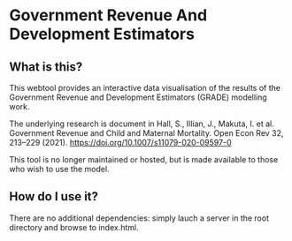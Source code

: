 # Government Revenue And Development Estimators
## What is this?
This webtool provides an interactive data visualisation of the results of the Government Revenue and Development Estimators (GRADE) modelling work.

The underlying research is document in Hall, S., Illian, J., Makuta, I. et al. Government Revenue and Child and Maternal Mortality. Open Econ Rev 32, 213–229 (2021). https://doi.org/10.1007/s11079-020-09597-0

This tool is no longer maintained or hosted, but is made available to those who wish to use the model.

## How do I use it?
There are no additional dependencies: simply lauch a server in the root directory and browse to index.html.
